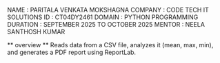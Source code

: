 NAME : PARITALA VENKATA MOKSHAGNA 
COMPANY : CODE TECH IT SOLUTIONS 
ID : CT04DY2461
DOMAIN : PYTHON PROGRAMMING 
DURATION : SEPTEMBER 2025 TO OCTOBER 2025
MENTOR : NEELA SANTHOSH KUMAR 

** overview **
Reads data from a CSV file, analyzes it (mean, max, min), and generates a PDF report using ReportLab.
